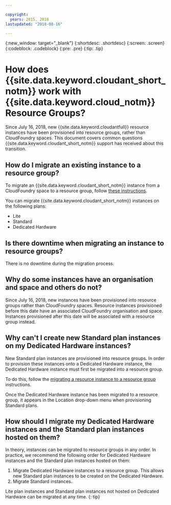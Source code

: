 ```yaml
---

copyright:
  years: 2015, 2018
lastupdated: "2018-08-16"

---
```


{:new_window: target="_blank"}
{:shortdesc: .shortdesc}
{:screen: .screen}
{:codeblock: .codeblock}
{:pre: .pre}
{:tip: .tip}

<!-- Acrolinx: 2018-08-15 -->

# How does {{site.data.keyword.cloudant_short_notm}} work with {{site.data.keyword.cloud_notm}} Resource Groups?

Since July 16, 2018, new {{site.data.keyword.cloudantfull}} resource instances have been provisioned into
resource groups, rather than CloudFoundry spaces. This document covers common
questions {{site.data.keyword.cloudant_short_notm}} support has received about this transition.

## How do I migrate an existing instance to a resource group?

To migrate an {{site.data.keyword.cloudant_short_notm}} instance from a CloudFoundry space to a resource group, follow [these instructions](TDB).

You can migrate {{site.data.keyword.cloudant_short_notm}} instances on the following plans:

- Lite
- Standard
- Dedicated Hardware

## Is there downtime when migrating an instance to resource groups?

There is no downtime during the migration process.

## Why do some instances have an organisation and space and others do not?

Since July 16, 2018, new instances have been provisioned into resource groups
rather than CloudFoundry spaces. Resource instances provisioned before this date
have an associated CloudFoundry organisation and space. Instances
provisioned after this date will be associated with a resource group instead.

## Why can't I create new Standard plan instances on my Dedicated Hardware instances?

New Standard plan instances are provisioned into resource groups. In order to
provision these instances onto a Dedicated Hardware instance, the Dedicated
Hardware instance must first be migrated into a resource group.

To do this, follow the [migrating a resource instance to a resource group](TDB) instructions.

Once the Dedicated Hardware instance has been migrated to a resource group, it
appears in the Location drop-down menu when provisioning Standard plans.

## How should I migrate my Dedicated Hardware instances and the Standard plan instances hosted on them?

In theory, instances can be migrated to resource groups in any order. In
practice, we recommend the following order for Dedicated Hardware instances and
the Standard plan instances hosted on them:

1. Migrate Dedicated Hardware instances to a resource group. This allows new Standard plan instances to be created on the Dedicated Hardware.
2. Migrate Standard instances.

Lite plan instances and Standard plan instances not hosted on Dedicated Hardware
can be migrated at any time.
{: tip}

